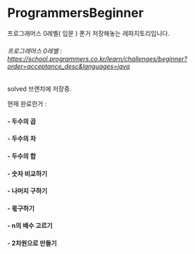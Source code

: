 # ProgrammersBeginner
프로그래머스 0레벨( 입문 ) 푼거 저장해놓는 레파지토리입니다.
###### 프로그래머스 0레벨 : https://school.programmers.co.kr/learn/challenges/beginner?order=acceptance_desc&languages=java
solved 브랜치에 저장중.

현재 완료한거 :
#### - 두수의 곱 
#### - 두수의 차
#### - 두수의 합
#### - 숫자 비교하기
#### - 나머지 구하기
#### - 몫구하기

#### - n의 배수 고르기
#### - 2차원으로 만들기
